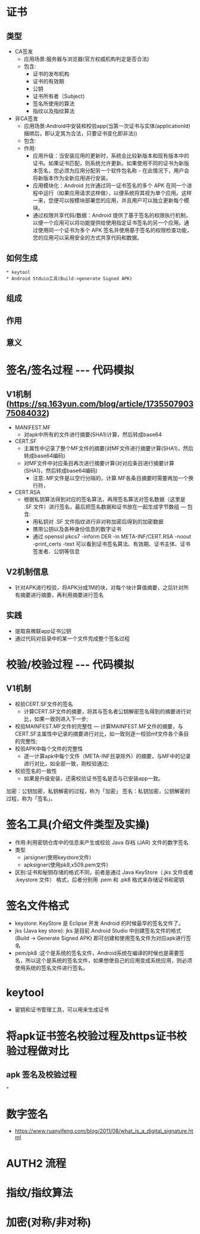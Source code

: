 # 证书
  ## 类型
  * CA签发
    * 应用场景:服务器与浏览器(官方权威机构判定是否合法)
    * 包含:
      - 证书的发布机构
      - 证书的有效期
      - 公钥
      - 证书所有者（Subject）
      - 签名所使用的算法
      - 指纹以及指纹算法
  * 非CA签发
    * 应用场景:Android中安装和校验app(当第一次证书与实体(applicationId)捆绑后，即认定其为合法，只要证书变化即非法))
    * 包含:
    * 作用:
      - 应用升级：当安装应用的更新时，系统会比较新版本和现有版本中的证书。如果证书匹配，则系统允许更新。如果使用不同的证书为新版本签名，您必须为应用分配另一个软件包名称 - 在此情况下，用户会将新版本作为全新应用进行安装。
      - 应用模块化：Android 允许通过同一证书签名的多个 APK 在同一个进程中运行（如果应用请求这样做），以便系统将其视为单个应用。这样一来，您便可以按模块部署您的应用，并且用户可以独立更新每个模块。
      - 通过权限共享代码/数据：Android 提供了基于签名的权限执行机制，以便一个应用可以将功能提供给使用指定证书签名的另一个应用。通过使用同一个证书为多个 APK 签名并使用基于签名的权限检查功能，您的应用可以采用安全的方式共享代码和数据。
  ## 如何生成
    * keytool
    * Android Stduio工具(Build->generate Signed APK)
  ## 组成
  ## 作用
  ## 意义

# 签名/签名过程 --- 代码模拟
  ## V1机制 (https://sq.163yun.com/blog/article/173550790375084032)
  * MANIFEST.MF
    - 对apk中所有的文件进行摘要(SHA1)计算，然后转成base64
  * CERT.SF
    - 主属性中记录了整个MF文件的摘要(对MF文件进行摘要计算(SHA1)，然后转成base64编码)
    - 对MF文件中对应条目再次进行摘要计算(对对应条目进行摘要计算(SHA1)，然后转成base64编码)
      + 注意:.MF文件是以空行分隔的，计算.MF各条目摘要时需要再加一个换行符，
  * CERT.RSA
    - 根据私钥算法得到对应的签名算法，再用签名算法对签名数据（这里是 .SF 文件）进行签名，最后把签名数据和证书放在一起生成字节数组
    — 包含:
      + 用私钥对 .SF 文件指纹进行非对称加密后得到的加密数据
      + 携带公钥以及各种身份信息的数字证书
      + 通过 openssl pkcs7 -inform DER -in META-INF/CERT.RSA -noout -print_certs -text 可以看到证书签名算法、有效期、证书主体、证书签发者、公钥等信息

  ## V2机制信息
  * 针对APK进行校验，将APK分成1M的块，对每个块计算值摘要，之后针对所有摘要进行摘要，再利用摘要进行签名

  ## 实践
  * 提取易微联app证书公钥
  * 通过代码对目录中的某一个文件完成整个签名过程

  
# 校验/校验过程 --- 代码模拟
  ## V1机制
  * 校验CERT.SF文件的签名
    - 计算CERT.SF文件的摘要，将其与签名者公钥解密签名得到的摘要进行对比，如果一致则进入下一步;
  * 校验MAINFEST.MF文件的完整性
    — 计算MAINFEST.MF文件的摘要，与CERT.SF主属性中记录的摘要进行对比，如一致则逐一校验mf文件各个条目的完整性;
  * 校验APK中每个文件的完整性
    - 逐一计算apk中每个文件（META-INF目录除外）的摘要，与MF中的记录进行对比，如全部一致，刚校验通过;
  * 校验签名的一致性
    - 如果是升级安装，还需校验证书签名是否与已安装app一致。




加密：公钥加密，私钥解密的过程，称为「加密」
签名：私钥加密，公钥解密的过程，称为「签名」。



# 签名工具(介绍文件类型及实操)
  * 作用:利用密钥仓库中的信息来产生或校验 Java 存档 (JAR) 文件的数字签名
  * 类型
    - jarsigner(使用keystore文件)
    - apksigner(使用pk8,x509.pem文件)
  * 区别:证书和秘钥存储的格式不同，前者是通过 Java KeyStore（.jks 文件或者 .keystore 文件） 格式，后者分别用 .pem 和 .pk8 格式来存储证书和密钥






# 签名文件格式
  * keystore: KeyStore 是 Eclipse 开发 Android 的时候最早的签名文件了。
  * jks (Java key store): jks 是目前 Android Studio 中创建签名文件的格式 (Build -> Generate Signed APK) 即可创建和使用签名文件为对应apk进行签名
  * pem/pk8 :这个是系统的签名文件，Android系统在编译的时候也是需要签名，所以这个是系统的签名文件，如果想使自己的应用变成系统应用，则必须使用系统的签名文件进行签名。

# keytool
  * 密钥和证书管理工具，可以用来生成证书

# 将apk证书签名校验过程及https证书校验过程做对比
  ## apk 签名及校验过程
    * 

# 数字签名
 * https://www.ruanyifeng.com/blog/2011/08/what_is_a_digital_signature.html
# AUTH2 流程

# 指纹/指纹算法

# 加密(对称/非对称)
